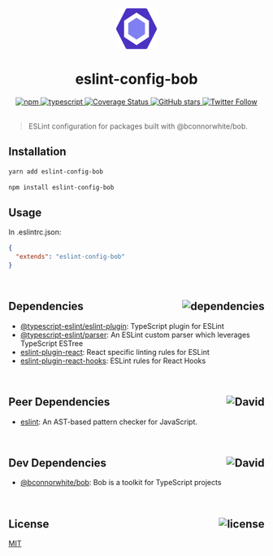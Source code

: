 <div align="center">
  <img src="assets/eslint-logo.svg" height="80" width="80" />
  <h1>eslint-config-bob</h1>
  <a href="https://npmjs.com/package/eslint-config-bob">
    <img alt="npm" src="https://img.shields.io/npm/v/eslint-config-bob.svg">
  </a>
  <a href="https://github.com/bconnorwhite/eslint-config-bob">
    <img alt="typescript" src="https://img.shields.io/github/languages/top/bconnorwhite/eslint-config-bob.svg">
  </a>
  <a href='https://coveralls.io/github/bconnorwhite/eslint-config-bob?branch=master'>
    <img alt="Coverage Status" src="https://img.shields.io/coveralls/github/bconnorwhite/eslint-config-bob.svg?branch=master">
  </a>
  <a href="https://github.com/bconnorwhite/eslint-config-bob">
    <img alt="GitHub stars" src="https://img.shields.io/github/stars/bconnorwhite/eslint-config-bob?label=Stars%20Appreciated%21&style=social">
  </a>
  <a href="https://twitter.com/bconnorwhite">
    <img alt="Twitter Follow" src="https://img.shields.io/twitter/follow/bconnorwhite.svg?label=%40bconnorwhite&style=social">
  </a>
</div>

<br />

> ESLint configuration for packages built with @bconnorwhite/bob.

## Installation

```bash
yarn add eslint-config-bob
```

```bash
npm install eslint-config-bob
```

## Usage

In .eslintrc.json:

```json
{
  "extends": "eslint-config-bob"
}
```

<br />

<h2>Dependencies<img align="right" alt="dependencies" src="https://img.shields.io/david/bconnorwhite/eslint-config-bob.svg"></h2>

- [@typescript-eslint/eslint-plugin](https://www.npmjs.com/package/@typescript-eslint/eslint-plugin): TypeScript plugin for ESLint
- [@typescript-eslint/parser](https://www.npmjs.com/package/@typescript-eslint/parser): An ESLint custom parser which leverages TypeScript ESTree
- [eslint-plugin-react](https://www.npmjs.com/package/eslint-plugin-react): React specific linting rules for ESLint
- [eslint-plugin-react-hooks](https://www.npmjs.com/package/eslint-plugin-react-hooks): ESLint rules for React Hooks

<br />

<h2>Peer Dependencies<img align="right" alt="David" src="https://img.shields.io/david/peer/bconnorwhite/eslint-config-bob.svg"></h2>

- [eslint](https://www.npmjs.com/package/eslint): An AST-based pattern checker for JavaScript.

<br />

<h2>Dev Dependencies<img align="right" alt="David" src="https://img.shields.io/david/dev/bconnorwhite/eslint-config-bob.svg"></h2>

- [@bconnorwhite/bob](https://www.npmjs.com/package/@bconnorwhite/bob): Bob is a toolkit for TypeScript projects

<br />

<h2>License <img align="right" alt="license" src="https://img.shields.io/npm/l/eslint-config-bob.svg"></h2>

[MIT](https://opensource.org/licenses/MIT)
